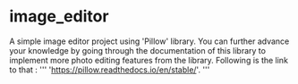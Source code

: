 # image_editor
A simple image editor project using 'Pillow' library.
You can further advance your knowledge by going through the documentation of this library to implement more photo editing features from the library. Following is the link to that : 
'''
'https://pillow.readthedocs.io/en/stable/'.
'''